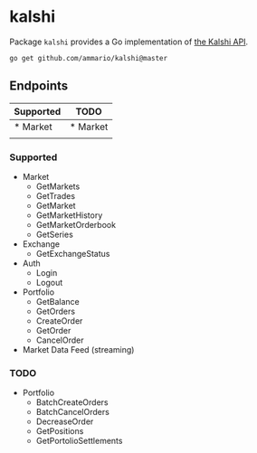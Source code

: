 # kalshi

Package `kalshi` provides a Go implementation of [the Kalshi API](https://trading-api.readme.io/reference/getting-started).

```
go get github.com/ammario/kalshi@master
```

## Endpoints


| Supported | TODO     |
| --------- | -------- |
| * Market  | * Market |
|           |          |


### Supported
* Market
  * GetMarkets
  * GetTrades
  * GetMarket
  * GetMarketHistory
  * GetMarketOrderbook
  * GetSeries 
* Exchange
  * GetExchangeStatus 
* Auth
  * Login
  * Logout
* Portfolio
  * GetBalance 
  * GetOrders
  * CreateOrder
  * GetOrder
  * CancelOrder
* Market Data Feed (streaming)

### TODO

* Portfolio
    * BatchCreateOrders
    * BatchCancelOrders
    * DecreaseOrder
    * GetPositions
    * GetPortolioSettlements 
